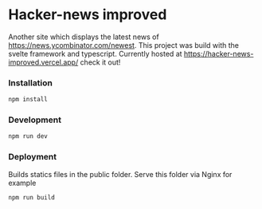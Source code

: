 # Hacker-news improved

Another site which displays the latest news of https://news.ycombinator.com/newest.
This project was build with the svelte framework and typescript.
Currently hosted at https://hacker-news-improved.vercel.app/ check it out!

### Installation

```bash
npm install
```

### Development
```bash
npm run dev
```

### Deployment
Builds statics files in the public folder. Serve this folder via Nginx for example

```bash
npm run build
```
